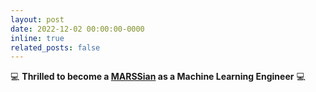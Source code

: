 ```yaml
---
layout: post
date: 2022-12-02 00:00:00-0000
inline: true
related_posts: false
---
```


💻 **Thrilled to become a [MARSSian](https://marss.com/) as a Machine Learning Engineer** 💻
